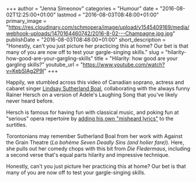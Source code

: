 +++
author = "Jenna Simeonov"
categories = "Humour"
date = "2016-08-02T12:25:00+01:00"
lastmod = "2016-08-03T08:48:00+01:00"
primary_image = "https://res.cloudinary.com/schmopera/image/upload/v1545409169/media/webhook-uploads/1470164460742/2016-8-02---Champagne.jpg.jpg"
publishDate = "2016-08-03T08:48:00+01:00"
short_description = "Honestly, can&#039;t you just picture her practicing this at home? Our bet is that many of you are now off to test your gargle-singing skills."
slug = "hilarity-how-good-are-your-gargling-skills"
title = "Hilarity: how good are your gargling skills?"
youtube_url = "https://www.youtube.com/watch?v=KebSIAg2P9I"
+++

Happily, we stumbled across this video of Canadian soprano, actress and cabaret singer [Lindsay Sutherland Boal](http://www.imdb.com/name/nm6358863/bio?ref_=nm_ov_bio_sm), collaborating with the always funny Rainer Hersch on a version of Adele's Laughing Song that you've likely never heard before.

Hersch is famous for having fun with classical music, and poking fun at "serious" opera repertoire by [adding his own "misheard lyrics"](https://www.youtube.com/watch?v=jjeQtbKFlHc) to the surtitles.

Torontonians may remember Sutherland Boal from her work with Against the Grain Theatre (*La bohème* *Seven Deadly Sins (and holier fare)*). Here, she pulls out her comedy chops with this bit from *Die Fledermaus*, including a second verse that's equal parts hilarity and impressive technique.

Honestly, can't you just picture her practicing this at home? Our bet is that many of you are now off to test your gargle-singing skills.
